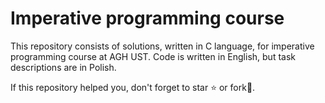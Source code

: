 # Imperative programming course

This repository consists of solutions, written in C language, for imperative programming course at AGH UST. Code is written in English, but task descriptions are in Polish. 

If this repository helped you, don't forget to star ⭐️ or fork🍴.
